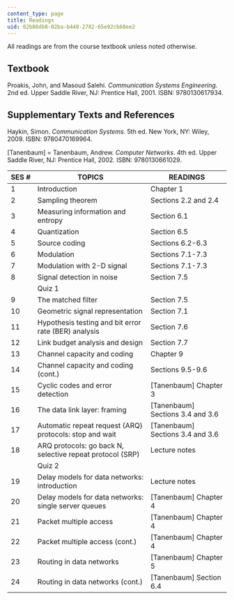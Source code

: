 ```yaml
---
content_type: page
title: Readings
uid: 02b86db8-02ba-b440-2782-65e92cb68ee2
---
```


All readings are from the course textbook unless noted otherwise.

Textbook
--------

Proakis, John, and Masoud Salehi. _Communication Systems Engineering_. 2nd ed. Upper Saddle River, NJ: Prentice Hall, 2001. ISBN: 9780130617934.

Supplementary Texts and References
----------------------------------

Haykin, Simon. _Communication Systems_. 5th ed. New York, NY: Wiley, 2009. ISBN: 9780470169964.

\[Tanenbaum\] = Tanenbaum, Andrew. _Computer Networks_. 4th ed. Upper Saddle River, NJ: Prentice Hall, 2002. ISBN: 9780130661029.

| SES # | TOPICS | READINGS |
| --- | --- | --- |
| 1 | Introduction | Chapter 1 |
| 2 | Sampling theorem | Sections 2.2 and 2.4 |
| 3 | Measuring information and entropy | Section 6.1 |
| 4 | Quantization | Section 6.5 |
| 5 | Source coding | Sections 6.2-6.3 |
| 6 | Modulation | Sections 7.1-7.3 |
| 7 | Modulation with 2-D signal | Sections 7.1-7.3 |
| 8 | Signal detection in noise | Section 7.5 |
| &nbsp; | Quiz 1 | &nbsp; |
| 9 | The matched filter | Section 7.5 |
| 10 | Geometric signal representation | Section 7.1 |
| 11 | Hypothesis testing and bit error rate (BER) analysis | Section 7.6 |
| 12 | Link budget analysis and design | Section 7.7 |
| 13 | Channel capacity and coding | Chapter 9 |
| 14 | Channel capacity and coding (cont.) | Sections 9.5-9.6 |
| 15 | Cyclic codes and error detection | \[Tanenbaum\] Chapter 3 |
| 16 | The data link layer: framing | \[Tanenbaum\] Sections 3.4 and 3.6 |
| 17 | Automatic repeat request (ARQ) protocols: stop and wait | \[Tanenbaum\] Sections 3.4 and 3.6 |
| 18 | ARQ protocols: go back N, selective repeat protocol (SRP) | Lecture notes |
| &nbsp; | Quiz 2 | &nbsp; |
| 19 | Delay models for data networks: introduction | Lecture notes |
| 20 | Delay models for data networks: single server queues | \[Tanenbaum\] Chapter 4 |
| 21 | Packet multiple access | \[Tanenbaum\] Chapter 4 |
| 22 | Packet multiple access (cont.) | \[Tanenbaum\] Chapter 4 |
| 23 | Routing in data networks | \[Tanenbaum\] Chapter 5 |
| 24 | Routing in data networks (cont.) | \[Tanenbaum\] Section 6.4